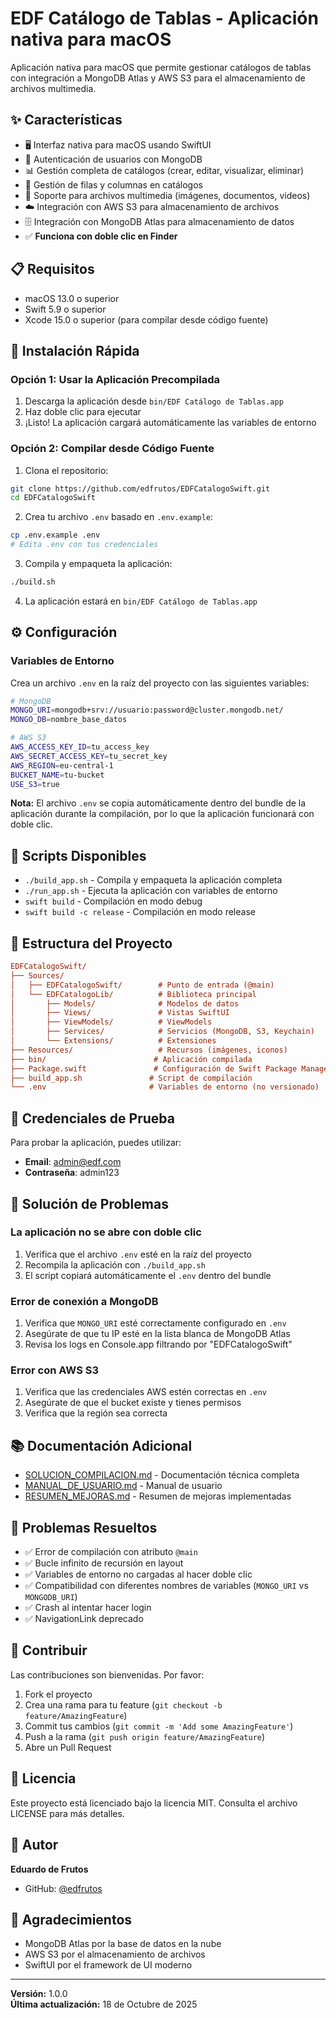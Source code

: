 # EDF Catálogo de Tablas - Aplicación nativa para macOS

Aplicación nativa para macOS que permite gestionar catálogos de tablas con integración a MongoDB Atlas y AWS S3 para el almacenamiento de archivos multimedia.

## ✨ Características

- 🖥️ Interfaz nativa para macOS usando SwiftUI
- 🔐 Autenticación de usuarios con MongoDB
- 📊 Gestión completa de catálogos (crear, editar, visualizar, eliminar)
- 📝 Gestión de filas y columnas en catálogos
- 📁 Soporte para archivos multimedia (imágenes, documentos, videos)
- ☁️ Integración con AWS S3 para almacenamiento de archivos
- 🗄️ Integración con MongoDB Atlas para almacenamiento de datos
- ✅ **Funciona con doble clic en Finder**

## 📋 Requisitos

- macOS 13.0 o superior
- Swift 5.9 o superior
- Xcode 15.0 o superior (para compilar desde código fuente)

## 🚀 Instalación Rápida

### Opción 1: Usar la Aplicación Precompilada

1. Descarga la aplicación desde `bin/EDF Catálogo de Tablas.app`
2. Haz doble clic para ejecutar
3. ¡Listo! La aplicación cargará automáticamente las variables de entorno

### Opción 2: Compilar desde Código Fuente

1. Clona el repositorio:

```bash
git clone https://github.com/edfrutos/EDFCatalogoSwift.git
cd EDFCatalogoSwift
```

2. Crea tu archivo `.env` basado en `.env.example`:

```bash
cp .env.example .env
# Edita .env con tus credenciales
```

3. Compila y empaqueta la aplicación:

```bash
./build.sh
```

4. La aplicación estará en `bin/EDF Catálogo de Tablas.app`

## ⚙️ Configuración

### Variables de Entorno

Crea un archivo `.env` en la raíz del proyecto con las siguientes variables:

```bash
# MongoDB
MONGO_URI=mongodb+srv://usuario:password@cluster.mongodb.net/
MONGO_DB=nombre_base_datos

# AWS S3
AWS_ACCESS_KEY_ID=tu_access_key
AWS_SECRET_ACCESS_KEY=tu_secret_key
AWS_REGION=eu-central-1
BUCKET_NAME=tu-bucket
USE_S3=true
```

**Nota:** El archivo `.env` se copia automáticamente dentro del bundle de la aplicación durante la compilación, por lo que la aplicación funcionará con doble clic.

## 🔨 Scripts Disponibles

- `./build_app.sh` - Compila y empaqueta la aplicación completa
- `./run_app.sh` - Ejecuta la aplicación con variables de entorno
- `swift build` - Compilación en modo debug
- `swift build -c release` - Compilación en modo release

## 📁 Estructura del Proyecto

```ini
EDFCatalogoSwift/
├── Sources/
│   ├── EDFCatalogoSwift/        # Punto de entrada (@main)
│   └── EDFCatalogoLib/          # Biblioteca principal
│       ├── Models/              # Modelos de datos
│       ├── Views/               # Vistas SwiftUI
│       ├── ViewModels/          # ViewModels
│       ├── Services/            # Servicios (MongoDB, S3, Keychain)
│       └── Extensions/          # Extensiones
├── Resources/                   # Recursos (imágenes, iconos)
├── bin/                        # Aplicación compilada
├── Package.swift               # Configuración de Swift Package Manager
├── build_app.sh               # Script de compilación
└── .env                       # Variables de entorno (no versionado)
```

## 🎯 Credenciales de Prueba

Para probar la aplicación, puedes utilizar:

- **Email**: admin@edf.com
- **Contraseña**: admin123

## 🔧 Solución de Problemas

### La aplicación no se abre con doble clic

1. Verifica que el archivo `.env` esté en la raíz del proyecto
2. Recompila la aplicación con `./build_app.sh`
3. El script copiará automáticamente el `.env` dentro del bundle

### Error de conexión a MongoDB

1. Verifica que `MONGO_URI` esté correctamente configurado en `.env`
2. Asegúrate de que tu IP esté en la lista blanca de MongoDB Atlas
3. Revisa los logs en Console.app filtrando por "EDFCatalogoSwift"

### Error con AWS S3

1. Verifica que las credenciales AWS estén correctas en `.env`
2. Asegúrate de que el bucket existe y tienes permisos
3. Verifica que la región sea correcta

## 📚 Documentación Adicional

- [SOLUCION_COMPILACION.md](SOLUCION_COMPILACION.md) - Documentación técnica completa
- [MANUAL_DE_USUARIO.md](MANUAL_DE_USUARIO.md) - Manual de usuario
- [RESUMEN_MEJORAS.md](RESUMEN_MEJORAS.md) - Resumen de mejoras implementadas

## 🐛 Problemas Resueltos

- ✅ Error de compilación con atributo `@main`
- ✅ Bucle infinito de recursión en layout
- ✅ Variables de entorno no cargadas al hacer doble clic
- ✅ Compatibilidad con diferentes nombres de variables (`MONGO_URI` vs `MONGODB_URI`)
- ✅ Crash al intentar hacer login
- ✅ NavigationLink deprecado

## 🤝 Contribuir

Las contribuciones son bienvenidas. Por favor:

1. Fork el proyecto
2. Crea una rama para tu feature (`git checkout -b feature/AmazingFeature`)
3. Commit tus cambios (`git commit -m 'Add some AmazingFeature'`)
4. Push a la rama (`git push origin feature/AmazingFeature`)
5. Abre un Pull Request

## 📄 Licencia

Este proyecto está licenciado bajo la licencia MIT. Consulta el archivo LICENSE para más detalles.

## 👤 Autor

**Eduardo de Frutos**

- GitHub: [@edfrutos](https://github.com/edfrutos)

## 🙏 Agradecimientos

- MongoDB Atlas por la base de datos en la nube
- AWS S3 por el almacenamiento de archivos
- SwiftUI por el framework de UI moderno

---

**Versión:** 1.0.0  
**Última actualización:** 18 de Octubre de 2025
